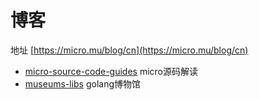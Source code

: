 # 博客

地址 [https://micro.mu/blog/cn](https://micro.mu/blog/cn)

- [micro-source-code-guides](./_posts/micro-source-code-guides) micro源码解读
- [museums-libs](./_posts/museums-libs) golang博物馆